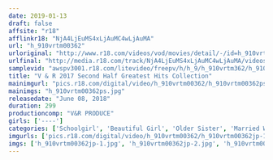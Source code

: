 ```yaml
---
date: 2019-01-13
draft: false
affsite: "r18"
afflinkr18: "NjA4LjEuMS4xLjAuMC4wLjAuMA"
url: "h_910vrtm00362"
urloriginal: "http://www.r18.com/videos/vod/movies/detail/-/id=h_910vrtm00362"
urlfinal: "http://media.r18.com/track/NjA4LjEuMS4xLjAuMC4wLjAuMA/videos/vod/movies/detail/-/id=h_910vrtm00362"
samplevid: "awspv3001.r18.com/litevideo/freepv/h/h_9/h_910vrtm362/h_910vrtm362_dmb_w.mp4"
title: "V & R 2017 Second Half Greatest Hits Collection"
mainimgurl: "pics.r18.com/digital/video/h_910vrtm00362/h_910vrtm00362ps.jpg"
mainimgs: "h_910vrtm00362ps.jpg"
releasedate: "June 08, 2018"
duration: 299
productioncomp: "V&R PRODUCE"
girls: ['----']
categories: ['Schoolgirl', 'Beautiful Girl', 'Older Sister', 'Married Woman', 'Big Tits', 'Big Asses', 'Relatives', 'Variety', 'Creampie', 'Compilation']
imgurls: ['pics.r18.com/digital/video/h_910vrtm00362/h_910vrtm00362jp-1.jpg', 'pics.r18.com/digital/video/h_910vrtm00362/h_910vrtm00362jp-2.jpg', 'pics.r18.com/digital/video/h_910vrtm00362/h_910vrtm00362jp-3.jpg', 'pics.r18.com/digital/video/h_910vrtm00362/h_910vrtm00362jp-4.jpg', 'pics.r18.com/digital/video/h_910vrtm00362/h_910vrtm00362jp-5.jpg', 'pics.r18.com/digital/video/h_910vrtm00362/h_910vrtm00362jp-6.jpg', 'pics.r18.com/digital/video/h_910vrtm00362/h_910vrtm00362jp-7.jpg', 'pics.r18.com/digital/video/h_910vrtm00362/h_910vrtm00362jp-8.jpg', 'pics.r18.com/digital/video/h_910vrtm00362/h_910vrtm00362jp-9.jpg', 'pics.r18.com/digital/video/h_910vrtm00362/h_910vrtm00362jp-10.jpg', 'pics.r18.com/digital/video/h_910vrtm00362/h_910vrtm00362jp-11.jpg', 'pics.r18.com/digital/video/h_910vrtm00362/h_910vrtm00362jp-12.jpg', 'pics.r18.com/digital/video/h_910vrtm00362/h_910vrtm00362jp-13.jpg', 'pics.r18.com/digital/video/h_910vrtm00362/h_910vrtm00362jp-14.jpg', 'pics.r18.com/digital/video/h_910vrtm00362/h_910vrtm00362jp-15.jpg', 'pics.r18.com/digital/video/h_910vrtm00362/h_910vrtm00362jp-16.jpg', 'pics.r18.com/digital/video/h_910vrtm00362/h_910vrtm00362jp-17.jpg', 'pics.r18.com/digital/video/h_910vrtm00362/h_910vrtm00362jp-18.jpg', 'pics.r18.com/digital/video/h_910vrtm00362/h_910vrtm00362jp-19.jpg', 'pics.r18.com/digital/video/h_910vrtm00362/h_910vrtm00362jp-20.jpg']
imgs: ['h_910vrtm00362jp-1.jpg', 'h_910vrtm00362jp-2.jpg', 'h_910vrtm00362jp-3.jpg', 'h_910vrtm00362jp-4.jpg', 'h_910vrtm00362jp-5.jpg', 'h_910vrtm00362jp-6.jpg', 'h_910vrtm00362jp-7.jpg', 'h_910vrtm00362jp-8.jpg', 'h_910vrtm00362jp-9.jpg', 'h_910vrtm00362jp-10.jpg', 'h_910vrtm00362jp-11.jpg', 'h_910vrtm00362jp-12.jpg', 'h_910vrtm00362jp-13.jpg', 'h_910vrtm00362jp-14.jpg', 'h_910vrtm00362jp-15.jpg', 'h_910vrtm00362jp-16.jpg', 'h_910vrtm00362jp-17.jpg', 'h_910vrtm00362jp-18.jpg', 'h_910vrtm00362jp-19.jpg', 'h_910vrtm00362jp-20.jpg']
---
```


